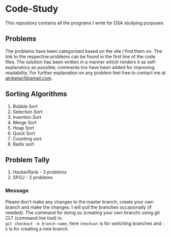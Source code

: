 # Code-Study
This repository contains all the programs I write for DSA studying purposes

## Problems
The problems have been categorized based on the site I find them on. The link to the respective problems can be found in the first line of the code files. The solution has been written in a manner which renders it as self-explanatory as possible; comments too have been added for improving readability. For further explanation on any problem feel free to contact me at atriketan1@gmail.com.

## Sorting Algorithms
1. Bubble Sort
2. Selection Sort
3. Insertion Sort
4. Merge Sort
5. Heap Sort
6. Quick Sort
7. Counting sort
8. Radix sort

## Problem Tally
1. HackerRank - 3 problems
2. SPOJ - 2 problems

### Message
Please don't make any changes to the master branch, create your own branch and make the changes. I will pull the branches occasionally (if needed). The command for doing so (creating your own branch) using git CLT (command line tool) is:<br>
`git checkout -b branch-name`, here `checkout` is for switching branches and `-b` is for creating a new branch.
